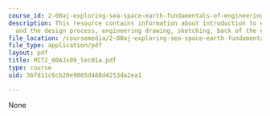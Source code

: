 ```yaml
---
course_id: 2-00aj-exploring-sea-space-earth-fundamentals-of-engineering-design-spring-2009
description: This resource contains information about introduction to engineering
  and the design process, engineering drawing, sketching, back of the envelope calculations.
file_location: /coursemedia/2-00aj-exploring-sea-space-earth-fundamentals-of-engineering-design-spring-2009/36f811c6cb20e9865d488d4253da2ea1_MIT2_00AJs09_lec01a.pdf
file_type: application/pdf
layout: pdf
title: MIT2_00AJs09_lec01a.pdf
type: course
uid: 36f811c6cb20e9865d488d4253da2ea1

---
```

None